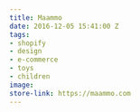 ```yaml
---
title: Maammo
date: 2016-12-05 15:41:00 Z
tags:
- shopify
- design
- e-commerce
- toys
- children
image: 
store-link: https://maammo.com
---
```


